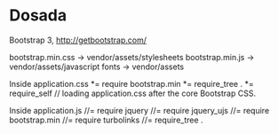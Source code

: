 Dosada
======

Bootstrap 3, http://getbootstrap.com/

bootstrap.min.css -> vendor/assets/stylesheets
bootstrap.min.js  -> vendor/assets/javascript
fonts -> vendor/assets

Inside application.css
 *= require bootstrap.min
 *= require_tree .
 *= require_self // loading application.css after the core Bootstrap CSS.

Inside application.js
 //= require jquery
 //= require jquery_ujs
 //= require bootstrap.min
 //= require turbolinks
 //= require_tree .
